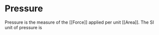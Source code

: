 # Pressure

Pressure is the measure of the [[Force]] applied per unit [[Area]]. The SI unit of pressure is 